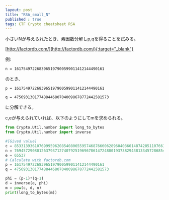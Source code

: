```yaml
---
layout: post
title: "RSA_small_N"
published : true
tags: CTF Crypto cheatsheet RSA
---
```

小さいNが与えられたとき、素因数分解しp,qを得ることを試みる。

[http://factordb.com/](http://factordb.com/){:target="_blank"}

例:

`n = 1617549722683965197900599011412144490161`

のとき、

`p = 1617549722683965197900599011412144490161`

`q = 475693130177488446807040098678772442581573`

に分解できる。  

c,eが与えられていれば、以下のようにしてmを求められる。  

```python
from Crypto.Util.number import long_to_bytes
from Crypto.Util.number import inverse

#[Gived value]
c = 8533139361076999596208540806559574687666062896040360148742851107661304651861689
n = 769457290801263793712740792519696786147248001937382943813345728685422050738403253
e = 65537
# Calculate with factordb.com
p = 1617549722683965197900599011412144490161
q = 475693130177488446807040098678772442581573

phi = (p-1)*(q-1)
d = inverse(e, phi)
m = pow(c, d, n)
print(long_to_bytes(m))
```
